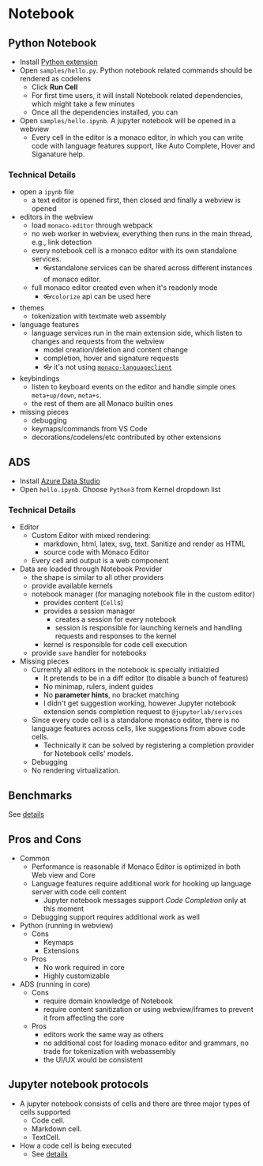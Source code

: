 # Notebook

## Python Notebook

-   Install
    [Python extension](https://marketplace.visualstudio.com/items?itemName=ms-python.python)
-   Open `samples/hello.py`. Python notebook related commands should be rendered
    as codelens
    -   Click **Run Cell**
    -   For first time users, it will install Notebook related dependencies,
        which might take a few minutes
    -   Once all the dependencies installed, you can
-   Open `samples/hello.ipynb`. A jupyter notebook will be opened in a webview
    -   Every cell in the editor is a monaco editor, in which you can write code
        with language features support, like Auto Complete, Hover and Siganature
        help.

### Technical Details

-   open a `ipynb` file
    -   a text editor is opened first, then closed and finally a webview is
        opened
-   editors in the webview
    -   load `monaco-editor` through webpack
    -   no web worker in webview, everything then runs in the main thread, e.g.,
        link detection
    -   every notebook cell is a monaco editor with its own standalone services.
        -   👓standalone services can be shared across different instances of
            monaco editor.
    -   full monaco editor created even when it's readonly mode
        -   👓`colorize` api can be used here
-   themes
    -   tokenization with textmate web assembly
-   language features
    -   language services run in the main extension side, which listen to
        changes and requests from the webview
        -   model creation/deletion and content change
        -   completion, hover and signature requests
        -   👓 it's not using
            [`monaco-languageclient`](https://github.com/TypeFox/monaco-languageclient)
-   keybindings
    -   listen to keyboard events on the editor and handle simple ones
        `meta+up/down`, `meta+s`.
    -   the rest of them are all Monaco builtin ones
-   missing pieces
    -   debugging
    -   keymaps/commands from VS Code
    -   decorations/codelens/etc contributed by other extensions

## ADS

-   Install
    [Azure Data Studio](https://docs.microsoft.com/en-us/sql/azure-data-studio/download?view=sql-server-ver15)
-   Open `hello.ipynb`. Choose `Python3` from Kernel dropdown list

### Technical Details

-   Editor
    -   Custom Editor with mixed rendering:
        -   markdown, html, latex, svg, text. Sanitize and render as HTML
        -   source code with Monaco Editor
    -   Every cell and output is a web component
-   Data are loaded through Notebook Provider
    -   the shape is similar to all other providers
    -   provide available kernels
    -   notebook manager (for managing notebook file in the custom editor)
        -   provides content (`Cell`s)
        -   provides a session manager
            -   creates a session for every notebook
            -   session is responsible for launching kernels and handling
                requests and responses to the kernel
        -   kernel is responsible for code cell execution
    -   provide `save` handler for notebooks
-   Missing pieces
    -   Currently all editors in the notebook is specially initialzied
        -   It pretends to be in a diff editor (to disable a bunch of features)
        -   No minimap, rulers, indent guides
        -   No **parameter hints**, no bracket matching
        -   I didn't get suggestion working, however Jupyter notebook extension
            sends completion request to `@jupyterlab/services`
    -   Since every code cell is a standalone monaco editor, there is no
        language features across cells, like suggestions from above code cells.
        -   Technically it can be solved by registering a completion provider
            for Notebook cells' models.
    -   Debugging
    -   No rendering virtualization.

## Benchmarks

See
[details](https://github.com/rebornix/notebook-test/issues/1#issue-527483193)

## Pros and Cons

-   Common
    -   Performance is reasonable if Monaco Editor is optimized in both Web view
        and Core
    -   Language features require additional work for hooking up language server
        with code cell content
        -   Jupyter notebook messages support _Code Completion_ only at this
            moment
    -   Debugging support requires additional work as well
-   Python (running in webview)
    -   Cons
        -   Keymaps
        -   Extensions
    -   Pros
        -   No work required in core
        -   Highly customizable
-   ADS (running in core)
    -   Cons
        -   require domain knowledge of Notebook
        -   require content sanitization or using webview/iframes to prevent it
            from affecting the core
    -   Pros
        -   editors work the same way as others
        -   no additional cost for loading monaco editor and grammars, no trade
            for tokenization with webassembly
        -   the UI/UX would be consistent

## Jupyter notebook protocols

-   A jupyter notebook consists of cells and there are three major types of
    cells supported
    -   Code cell.
    -   Markdown cell.
    -   TextCell.
-   How a code cell is being executed
    -   See [details](https://github.com/rebornix/notebook-test/issues/2)
